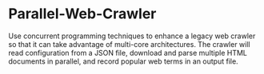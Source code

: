 # Parallel-Web-Crawler
Use concurrent programming techniques to enhance a legacy web crawler so that it can take advantage of multi-core architectures. The crawler will read configuration from a JSON file, download and parse multiple HTML documents in parallel, and record popular web terms in an output file.
